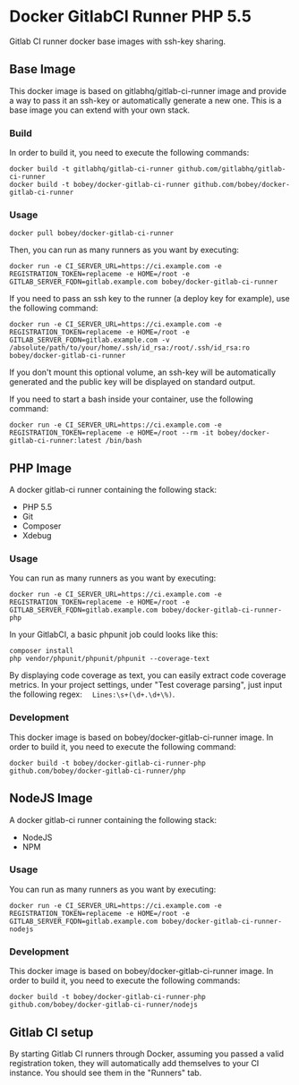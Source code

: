 # Docker GitlabCI Runner PHP 5.5

Gitlab CI runner docker base images with ssh-key sharing.

## Base Image

This docker image is based on gitlabhq/gitlab-ci-runner image and provide a way to pass it an ssh-key or automatically
generate a new one.
This is a base image you can extend with your own stack.

### Build

In order to build it, you need to execute the following commands:

```
docker build -t gitlabhq/gitlab-ci-runner github.com/gitlabhq/gitlab-ci-runner
docker build -t bobey/docker-gitlab-ci-runner github.com/bobey/docker-gitlab-ci-runner
```

### Usage


```
docker pull bobey/docker-gitlab-ci-runner
```

Then, you can run as many runners as you want by executing:

```
docker run -e CI_SERVER_URL=https://ci.example.com -e REGISTRATION_TOKEN=replaceme -e HOME=/root -e GITLAB_SERVER_FQDN=gitlab.example.com bobey/docker-gitlab-ci-runner
```

If you need to pass an ssh key to the runner (a deploy key for example), use the following command:

```
docker run -e CI_SERVER_URL=https://ci.example.com -e REGISTRATION_TOKEN=replaceme -e HOME=/root -e GITLAB_SERVER_FQDN=gitlab.example.com -v /absolute/path/to/your/home/.ssh/id_rsa:/root/.ssh/id_rsa:ro bobey/docker-gitlab-ci-runner
```

If you don't mount this optional volume, an ssh-key will be automatically generated and the public key will be displayed
on standard output.

If you need to start a bash inside your container, use the following command:

```
docker run -e CI_SERVER_URL=https://ci.example.com -e REGISTRATION_TOKEN=replaceme -e HOME=/root --rm -it bobey/docker-gitlab-ci-runner:latest /bin/bash
```

## PHP Image

A docker gitlab-ci runner containing the following stack:

- PHP 5.5
- Git
- Composer
- Xdebug

### Usage

You can run as many runners as you want by executing:

```
docker run -e CI_SERVER_URL=https://ci.example.com -e REGISTRATION_TOKEN=replaceme -e HOME=/root -e GITLAB_SERVER_FQDN=gitlab.example.com bobey/docker-gitlab-ci-runner-php
```

In your GitlabCI, a basic phpunit job could looks like this:

```
composer install
php vendor/phpunit/phpunit/phpunit --coverage-text
```

By displaying code coverage as text, you can easily extract code coverage metrics. In your project settings, under
"Test coverage parsing", just input the following regex: `  Lines:\s+(\d+.\d+\%)`.


### Development

This docker image is based on bobey/docker-gitlab-ci-runner image. In order to build it, you need to execute the following
command:

```
docker build -t bobey/docker-gitlab-ci-runner-php github.com/bobey/docker-gitlab-ci-runner/php
```

## NodeJS Image

A docker gitlab-ci runner containing the following stack:

- NodeJS
- NPM

### Usage

You can run as many runners as you want by executing:

```
docker run -e CI_SERVER_URL=https://ci.example.com -e REGISTRATION_TOKEN=replaceme -e HOME=/root -e GITLAB_SERVER_FQDN=gitlab.example.com bobey/docker-gitlab-ci-runner-nodejs
```

### Development

This docker image is based on bobey/docker-gitlab-ci-runner image. In order to build it, you need to execute the following
commands:

```
docker build -t bobey/docker-gitlab-ci-runner-php github.com/bobey/docker-gitlab-ci-runner/nodejs
```

## Gitlab CI setup

By starting Gitlab CI runners through Docker, assuming you passed a valid registration token, they will automatically
add themselves to your CI instance. You should see them in the "Runners" tab.
